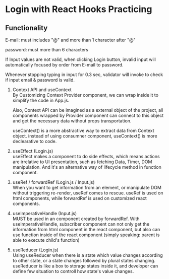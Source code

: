 # Login with React Hooks Practicing

## Functionality<br/>

E-mail: must includes "@" and more than 1 character after "@"<br/>

password: must more than 6 characters<br/>

If Input values are not valid, when clicking Login button, invalid input will automatically focused by order from E-mail to password.

Whenever stopping typing in input for 0.3 sec, validator will invoke to check if input email & password is valid.

1. Context API and useContext  
   By Customizing Context Provider component, we can wrap <App> inside it to simplify the code in App.js.

   Also, Context API can be imagined as a external object of the project, all components wrapped by Provider component can connect to this object and get the necessary data without props transportation.

   useContext() is a more abstractive way to extract data from Context object. instead of using consumner component, useContext() is more declearative to code.

2. useEffect (Login.js)  
   useEffect makes a component to do side effects, which means actions are irrelative to UI presentation, such as fetching Data, Timer, DOM manipulation. And it's an alternative way of lifecycle method in function component.

3. useRef / forwardRef (Login.js / Input.js)  
   When you want to get information from an element, or manipulate DOM without triggering re-render, useRef comes to rescue. useRef is used on html components, while forwardRef is used on customized react components.

4. useImperativeHandle (Input.js)  
   MUST be used in an component created by forwardRef.
   With useImperativeHandle, subscriber component can not only get the information from html component in the react component, but also can use function inside of the react component (simply speaking: parent is able to execute child's function)

5. useReducer (Login.js)  
   Using useReducer when there is a state which value changes according to other state, or a state changes followed by plural states changing. useReducer is like a box to storage states inside it, and developer can define few situation to controll how state's value changes.
